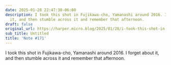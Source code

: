 ```yaml
---
date: 2025-01-28 22:47:38-06:00
description: I took this shot in Fujikawa-cho, Yamanashi around 2016. I forget about
  it, and then stumble across it and remember that afternoon.
draft: false
original_url: https://harper.micro.blog/2025/01/28/i-took-this-shot-in.html
sub_title: Untitled
title: 'Note #171'
---
```


I took this shot in Fujikawa-cho, Yamanashi around 2016. I forget about it, and then stumble across it and remember that afternoon.